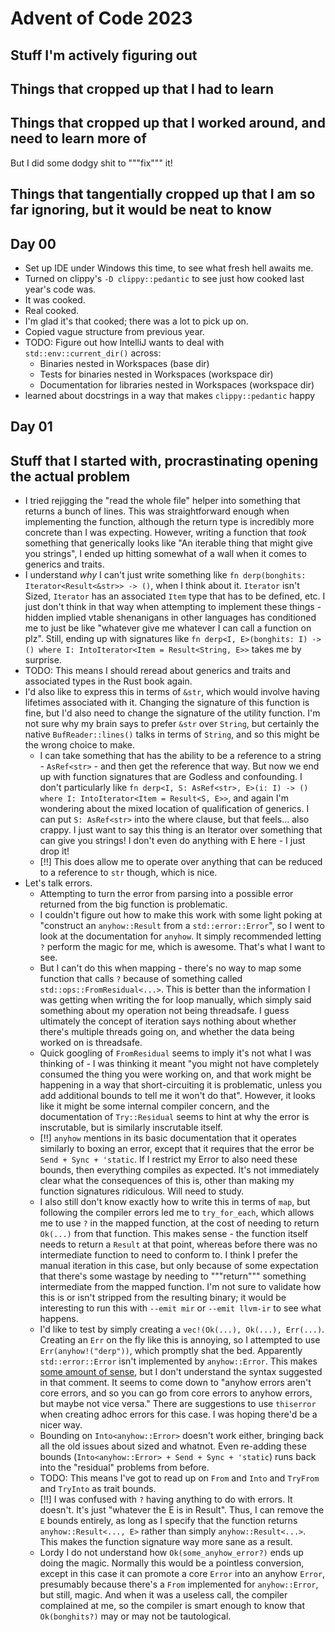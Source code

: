 Advent of Code 2023
===================

Stuff I'm actively figuring out
-------------------------------


Things that cropped up that I had to learn
------------------------------------------

Things that cropped up that I worked around, and need to learn more of
----------------------------------------------------------------------

[//]: #day-00 (TODO: I don't know how current_dir works in RustRover)
  But I did some dodgy shit to """fix""" it!

[//]: #day-01 (TODO: I need to upskill on generics, associated types, and traits)
[//]: #day-01 (TODO: I need to understand when to prefer &str over String and the implications of such)
[//]: #day-01 (TODO: I don't know the implications of Try, From, TryInto, and TryFrom)

Things that tangentially cropped up that I am so far ignoring, but it would be neat to know
-------------------------------------------------------------------------------------------

Day 00
------

* Set up IDE under Windows this time, to see what fresh hell awaits me.
* Turned on clippy's `-D clippy::pedantic` to see just how cooked last year's code was.
* It was cooked.
* Real cooked.
* I'm glad it's that cooked; there was a lot to pick up on.
* Copied vague structure from previous year.
* TODO: Figure out how IntelliJ wants to deal with `std::env::current_dir()` across:
  * Binaries nested in Workspaces (base dir)
  * Tests for binaries nested in Workspaces (workspace dir)
  * Documentation for libraries nested in Workspaces (workspace dir)
* learned about docstrings in a way that makes `clippy::pedantic` happy

Day 01
------

## Stuff that I started with, procrastinating opening the actual problem

* I tried rejigging the "read the whole file" helper into something that returns a bunch of lines. This was 
  straightforward enough when implementing the function, although the return type is incredibly more concrete than I 
  was expecting. However, writing a function that _took_ something that generically looks like "An iterable thing 
  that might give you strings", I ended up hitting somewhat of a wall when it comes to generics and traits.
* I understand _why_ I can't just write something like `fn derp(bonghits: Iterator<Result<&str>> -> ()`, when I 
  think about it. `Iterator` isn't Sized, `Iterator` has an associated `Item` type that has to be defined, etc. I 
  just don't think in that way when attempting to implement these things - hidden implied vtable shenanigans in 
  other languages has conditioned me to just be like "whatever give me whatever I can call a function on plz". Still,
  ending up with signatures like `fn derp<I, E>(bonghits: I) -> () where I: IntoIterator<Item = Result<String, E>>` 
  takes me by surprise.
* TODO: This means I should reread about generics and traits and associated types in the Rust book again.
* I'd also like to express this in terms of `&str`, which would involve having lifetimes associated with it. 
  Changing the signature of this function is fine, but I'd also need to change the signature of the utility function.
  I'm not sure why my brain says to prefer `&str` over `String`, but certainly the native `BufReader::lines()` talks 
  in terms of `String`, and so this might be the wrong choice to make. 
  * I can take something that has the ability to be a reference to a string - `AsRef<str>` - and then get the 
    reference that way. But now we end up with function signatures that are Godless and confounding. I don't 
    particularly like `fn derp<I, S: AsRef<str>, E>(i: I) -> () where I: IntoIterator<Item = Result<S, E>>`, and 
    again I'm wondering about the mixed location of qualification of generics. I can put `S: AsRef<str>` into the 
    where clause, but that feels... also crappy. I just want to say this thing is an Iterator over something that 
    can give you strings! I don't even do anything with E here - I just drop it!
  * [!!] This does allow me to operate over anything that can be reduced to a reference to `str` though, which is nice.
* Let's talk errors.
  * Attempting to turn the error from parsing into a possible error returned from the big function is 
    problematic.
  * I couldn't figure out how to make this work with some light poking at "construct an `anyhow::Result` from a 
    `std::error::Error`", so I went to look at the documentation for `anyhow`. It simply recommended letting `?` 
    perform the magic for me, which is awesome. That's what I want to see.
  * But I can't do this when mapping - there's no way to map some function that calls `?` because of something called 
    `std::ops::FromResidual<...>`. This is better than the information I was getting when writing the for loop 
    manually, which simply said something about my operation not being threadsafe. I guess ultimately the concept of 
    iteration says nothing about whether there's multiple threads going on, and whether the data being worked on is 
    threadsafe.
  * Quick googling of `FromResidual` seems to imply it's not what I was thinking of - I was thinking it meant "you 
    might not have completely consumed the thing you were working on, and that work might be happening in a way that 
    short-circuiting it is problematic, unless you add additional bounds to tell me it won't do that". However, it 
    looks like it might be some internal compiler concern, and the documentation of `Try::Residual` seems to hint at 
    why the error is inscrutable, but is similarly inscrutable itself.
  * [!!] `anyhow` mentions in its basic documentation that it operates similarly to boxing an error, except that it 
    requires that the error be `Send + Sync + 'static`. If I restrict my Error to also need these bounds, then 
    everything compiles as expected. It's not immediately clear what the consequences of this is, other than making 
    my function signatures ridiculous. Will need to study.
  * I also still don't know exactly how to write this in terms of `map`, but following the compiler errors led me to 
    `try_for_each`, which allows me to use `?` in the mapped function, at the cost of needing to return `Ok(...)` 
    from that function. This makes sense - the function itself needs to return a `Result` at that point, whereas 
    before there was no intermediate function to need to conform to. I think I prefer the manual iteration in this 
    case, but only because of some expectation that there's some wastage by needing to """return""" something 
    intermediate from the mapped function. I'm not sure to validate how this is or isn't stripped from the resulting 
    binary; it would be interesting to run this with `--emit mir` or `--emit llvm-ir` to see what happens.
  * I'd like to test by simply creating a `vec!(Ok(...), Ok(...), Err(...)`. Creating an `Err` on the fly like this 
    is annoying, so I attempted to use `Err(anyhow!("derp"))`, which promptly shat the bed. Apparently 
    `std::error::Error` isn't implemented by `anyhow::Error`. This makes [some amount of sense][anyhow_implementing],
    but I don't understand the syntax suggested in that comment. It seems to come down to "anyhow errors aren't 
    core errors, and so you can go from core errors to anyhow errors, but maybe not vice versa." There are 
    suggestions to use `thiserror` when creating adhoc errors for this case. I was hoping there'd be a nicer way.
  * Bounding on `Into<anyhow::Error>` doesn't work either, bringing back all the old issues about sized and whatnot. 
    Even re-adding these bounds (`Into<anyhow::Error> + Send + Sync + 'static`) runs back into the "residual" 
    problems from before.
  * TODO: This means I've got to read up on `From` and `Into` and `TryFrom` and `TryInto` as trait bounds.
  * [!!] I was confused with `?` having anything to do with errors. It doesn't. It's just "whatever the E is in 
    Result". Thus, I can remove the `E` bounds entirely, as long as I specify that the function returns 
    `anyhow::Result<..., E>` rather than simply `anyhow::Result<...>`. This makes the function signature way more 
    sane as a result.
  * Lordy I do not understand how `Ok(some_anyhow_error?)` ends up doing the magic. Normally this would be a 
    pointless conversion, except in this case it can promote a core `Error` into an anyhow `Error`, presumably 
    because there's a `From` implemented for `anyhow::Error`, but still, magic. And when it was a useless call, the 
    compiler complained at me, so the compiler is smart enough to know that `Ok(bonghits?)` may or may not be 
    tautological.


[anyhow_implementing]: https://github.com/dtolnay/anyhow/issues/63#issuecomment-581505403